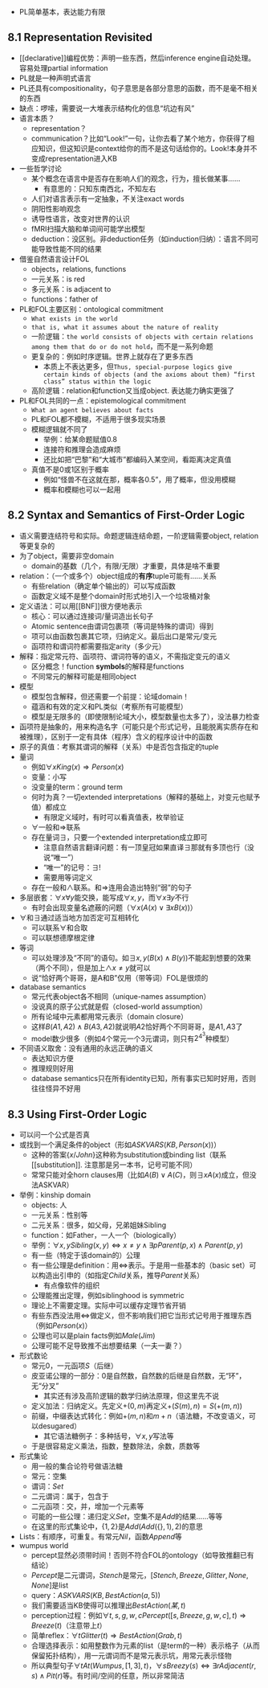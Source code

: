 - PL简单基本，表达能力有限
## 8.1 Representation Revisited
- [[declarative]]编程优势：声明一些东西，然后inference engine自动处理。容易处理partial information
- PL就是一种声明式语言
- PL还具有compositionality，句子意思是各部分意思的函数，而不是毫不相关的东西
- 缺点：啰嗦，需要说一大堆表示结构化的信息“坑边有风”
- 语言本质？
  - representation？
  - communication？比如“Look!”一句，让你去看了某个地方，你获得了相应知识，但这知识是context给你的而不是这句话给你的。Look!本身并不变成representation进入KB
- 一些哲学讨论
  - 某个概念在语言中是否存在影响人们的观念，行为，擅长做某事……
    - 有意思的：只知东南西北，不知左右
  - 人们对语言表示有一定抽象，不关注exact words
  - 阴阳性影响观念
  - 诱导性语言，改变对世界的认识
  - fMRI扫描大脑和单词间可能学出模型
  - deduction：没区别。非deduction任务（如induction归纳）：语言不同可能导致性能不同的结果
- 借鉴自然语言设计FOL
  - objects，relations, functions
  - 一元关系：is red
  - 多元关系：is adjacent to
  - functions：father of
- PL和FOL主要区别：ontological commitment
    - `What exists in the world`
    - `that is, what it assumes about the nature of reality`
    - 一阶逻辑：`the world consists of objects with certain relations among them that do or do not hold`，而不是一系列命题
    - 更复杂的：例如时序逻辑。世界上就存在了更多东西
      - 本质上不表达更多，但`Thus, special-purpose logics give certain kinds of objects (and the axioms about them) “first class” status within the logic`
    - 高阶逻辑：relation和function又当成object. 表达能力确实更强了
- PL和FOL共同的一点：epistemological commitment
  - `What an agent believes about facts`
  - PL和FOL都不模糊，不适用于很多现实场景
  - 模糊逻辑就不同了
    - 举例：给某命题赋值0.8
    - 连接符和推理会造成麻烦
    - 还比如把“巴黎”和“大城市”都编码入某空间，看距离决定真值
  - 真值不是0或1区别于概率
    - 例如“怪兽不在这就在那，概率各0.5”，用了概率，但没用模糊
    - 概率和模糊也可以一起用
## 8.2 Syntax and Semantics of First-Order Logic
- 语义需要连结符号和实际。命题逻辑连结命题，一阶逻辑需要object, relation等更复杂的
- 为了object，需要非空domain
  - domain的基数（几个，有限/无限）才重要，具体是啥不重要
- relation：（一个或多个）object组成的**有序**tuple可能有……关系
  - 有些relation（确定单个输出的）可以写成函数
  - 函数定义域不是整个domain时形式地引入一个垃圾桶对象
- 定义语法：可以用[[BNF]]很方便地表示
  - 核心：可以通过连接词/量词造出长句子
  - Atomic sentence由谓词包裹项（等词是特殊的谓词）得到
  - 项可以由函数包裹其它项，归纳定义。最后出口是常元/变元
  - 函项符和谓词符都需要指定arity（多少元）
- 解释：指定常元符、函项符、谓词符等的语义，不需指定变元的语义
  - 区分概念！function **symbols**的解释是functions
  - 不同常元的解释可能是相同object
- 模型
  - 模型包含解释，但还需要一个前提：论域domain！
  - 蕴涵和有效的定义和PL类似（考察所有可能模型）
  - 模型是无限多的（即使限制论域大小，模型数量也太多了），没法暴力检查
- 函项符是抽象的，用来构造名字（可能只是个形式记号，且能脱离实质存在和被推理），区别于一定有具体（程序）含义的程序设计中的函数
- 原子的真值：考察其谓词的解释（关系）中是否包含指定的tuple
- 量词
  - 例如$\forall x King(x)\Rightarrow Person(x)$
  - 变量：小写
  - 没变量的term：ground term
  - 何时为真？一切extended interpretations（解释的基础上，对变元也赋予值）都成立
    - 有限定义域时，有时可以看真值表，枚举验证
  - $\forall$一般和$\Rightarrow$联系
  - 存在量词$\exists$，只要一个extended interpretation成立即可
    - 注意自然语言翻译问题：有一顶皇冠如果直译$\exists$那就有多顶也行（没说“唯一”）
    - “唯一”的记号：$\exists!$
    - 需要用等词定义
  - 存在一般和$\wedge$联系。和$\Rightarrow$连用会造出特别“弱”的句子
- 多层嵌套：$\forall x \forall y$能交换，能写成$\forall x,y$，而$\forall x \exists y$不行
  - 有时会出现变量名遮蔽的问题（$\forall x (A(x)\vee \exists xB(x))$）
- $\forall$和$\exists$通过适当地方加否定可互相转化
  - 可以联系$\forall$和合取
  - 可以联想德摩根定律
- 等词
  - 可以处理涉及“不同”的语句。如$\exists x,y (B(x)\wedge B(y))$不能起到想要的效果（两个不同），但是加上$\wedge x\ne y$就可以
  - 说“恰好两个哥哥，是A和B”仅用（带等词）FOL是很烦的
- database semantics
  - 常元代表object各不相同（unique-names assumption）
  - 没说真的原子公式就是假（closed-world assumption）
  - 所有论域中元素都用常元表示（domain closure）
  - 这样$B(A1,A2)\wedge B(A3,A2)$就说明$A2$恰好两个不同哥哥，是$A1,A3$了
  - model数少很多（例如4个常元一个3元谓词，则只有$2^{4^3}$种模型）
- 不同语义取舍：没有通用的永远正确的语义
  - 表达知识方便
  - 推理规则好用
  - database semantics只在所有identity已知，所有事实已知时好用，否则往往怪异不好用
## 8.3 Using First-Order Logic
- 可以问一个公式是否真
- 或找到一个满足条件的object（形如$ASKVARS(KB,Person(x))$）
  - 这种的答案$\{x/John\}$这种称为substitution或binding list（联系[[substitution]]. 注意那是另一本书，记号可能不同）
  - 常常只能对全horn clauses用（比如$A(B)\vee A(C)$，则$\exists x A(x)$成立，但没法ASKVAR）
- 举例：kinship domain
  - objects: 人
  - 一元关系：性别等
  - 二元关系：很多，如父母，兄弟姐妹Sibling
  - function：如Father，一人一个（biologically）
  - 举例：$\forall x,y Sibling(x,y)\Leftrightarrow x\ne y \wedge \exists p Parent(p,x)\wedge Parent (p,y)$
  - 有一些（特定于该domain的）公理
  - 有一些公理是definition：用$\Leftrightarrow$表示。于是用一些基本的（basic set）可以构造出引申的（如指定$Child$关系，推导$Parent$关系）
    - 有点像软件的组织
  - 公理能推出定理，例如siblinghood is symmetric
  - 理论上不需要定理。实际中可以缓存定理节省开销
  - 有些东西没法用$\Leftrightarrow$做定义，但不影响我们把它当形式记号用于推理东西（例如$Person(x)$）
  - 公理也可以是plain facts例如$Male(Jim)$
  - 公理可能不足导致推不出想要结果（一夫一妻？）
- 形式数论
  - 常元0，一元函项$S$（后继）
  - 皮亚诺公理的一部分：0是自然数，自然数的后继是自然数，无“环”，无“分叉”
    - 其实还有涉及高阶逻辑的数学归纳法原理，但这里先不说
  - 定义加法：归纳定义。先定义$+(0,m)$再定义$+(S(m),n)=S(+(m,n))$
  - 前缀，中缀表达式转化：例如$+(m,n)$和$m+n$（语法糖，不改变语义，可以desugared）
    - 其它语法糖例子：多种括号，$\forall x,y$写法等
  - 于是很容易定义乘法，指数，整数除法，余数，质数等
- 形式集论
  - 用一般的集合论符号做语法糖
  - 常元：空集
  - 谓词：$Set$
  - 二元谓词：属于，包含于
  - 二元函项：交，并，增加一个元素等
  - 可能的一些公理：递归定义$Set$，空集不是$Add$的结果……等等
  - 在这里的形式集论中，$\{1,2\}$是$Add(Add(\{\},1),2)$的意思
- Lists：有顺序，可重复。有常元$Nil$，函数$Append$等
- wumpus world
  - percept显然必须带时间！否则不符合FOL的ontology（如导致推翻已有结论）
  - $Percept$是二元谓词，$Stench$是常元，$[Stench, Breeze,Glitter,None,None]$是list
  - query：$ASKVARS(KB,BestAction(a,5))$
  - 我们需要适当KB使得可以推理出$BestAction(某,t)$
  - perception过程：例如$\forall t,s,g,w,c Percept([s,Breeze,g,w,c],t)\Rightarrow Breeze(t)$（注意带上$t$）
  - 简单reflex：$\forall t Glitter(t)\Rightarrow BestAction(Grab,t)$
  - 合理选择表示：如用整数作为元素的list（是term的一种）表示格子（从而保留拓扑结构），用一元谓词而不是常元表示坑，用常元表示怪物
  - 所以典型句子$\forall t At(Wumpus,[1,3],t)$，$\forall s Breezy(s)\Leftrightarrow \exists r Adjacent(r,s)\wedge Pit(r)$等。有时间/空间的任意，所以非常简洁